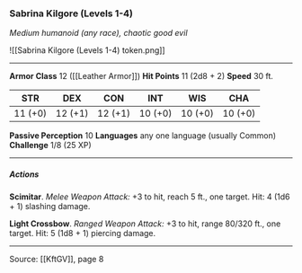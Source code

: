### Sabrina Kilgore (Levels 1-4)
_Medium humanoid (any race), chaotic good evil_

![[Sabrina Kilgore (Levels 1-4) token.png]]


---

**Armor Class** 12 ([[Leather Armor]])
**Hit Points** 11 (2d8 + 2)
**Speed** 30 ft.

| STR     | DEX     | CON     | INT     | WIS     | CHA     |
|---------|---------|---------|---------|---------|---------|
| 11 (+0) | 12 (+1) | 12 (+1) | 10 (+0) | 10 (+0) | 10 (+0) |

**Passive Perception** 10
**Languages** any one language (usually Common)
**Challenge** 1/8 (25 XP)

---

##### Actions
**Scimitar**. _Melee Weapon Attack:_ +3 to hit, reach 5 ft., one target. Hit: 4 (1d6 + 1) slashing damage.

**Light Crossbow**. _Ranged Weapon Attack:_ +3 to hit, range 80/320 ft., one target. Hit: 5 (1d8 + 1) piercing damage.


---

Source: [[KftGV]], page 8